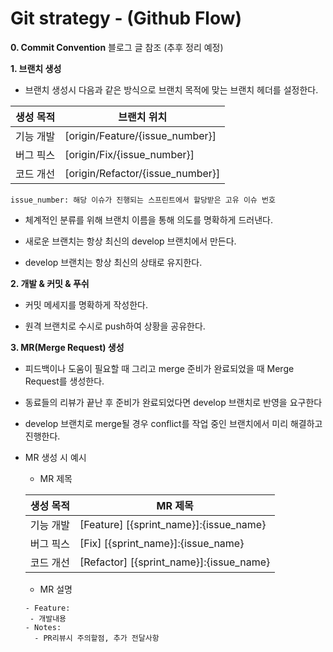 # Git strategy - (Github Flow)

**0. Commit Convention**
블로그 글 참조 (추후 정리 예정)

**1. 브랜치 생성**

- 브랜치 생성시 다음과 같은 방식으로 브랜치 목적에 맞는 브랜치 헤더를 설정한다.

| 생성 목적 | 브랜치 위치                      |
| --------- | -------------------------------- |
| 기능 개발 | [origin/Feature/{issue_number}]  |
| 버그 픽스 | [origin/Fix/{issue_number}]      |
| 코드 개선 | [origin/Refactor/{issue_number}] |

```
issue_number: 해당 이슈가 진행되는 스프린트에서 할당받은 고유 이슈 번호
```

- 체계적인 분류를 위해 브랜치 이름을 통해 의도를 명확하게 드러낸다.

- 새로운 브랜치는 항상 최신의 develop 브랜치에서 만든다.

- develop 브랜치는 항상 최신의 상태로 유지한다.

**2. 개발 & 커밋 & 푸쉬**

- 커밋 메세지를 명확하게 작성한다.

- 원격 브랜치로 수시로 push하여 상황을 공유한다.

**3. MR(Merge Request) 생성**

- 피드백이나 도움이 필요할 때 그리고 merge 준비가 완료되었을 때 Merge Request를 생성한다.

- 동료들의 리뷰가 끝난 후 준비가 완료되었다면 develop 브랜치로 반영을 요구한다

- develop 브랜치로 merge될 경우 conflict를 작업 중인 브랜치에서 미리 해결하고 진행한다.

- MR 생성 시 예시

  - MR 제목

  | 생성 목적 | MR 제목                                 |
  | --------- | --------------------------------------- |
  | 기능 개발 | [Feature] [{sprint_name}]:{issue_name}  |
  | 버그 픽스 | [Fix] [{sprint_name}]:{issue_name}      |
  | 코드 개선 | [Refactor] [{sprint_name}]:{issue_name} |

  - MR 설명

  ```
  - Feature:
   - 개발내용
  - Notes:
    - PR리뷰시 주의할점, 추가 전달사항
  ```
